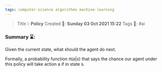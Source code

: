 ```yaml
---
tags: computer-science algorithms machine-learning
---
```

> Title ❕: **Policy**
> Created 📅: **Sunday 03 Oct 2021 15:22**
  Tags 📎: #ai 

### Summary ⌛:
Given the current state, what should the agent do next.

Formally, a probability function $\pi(a|s)$ that says the chance our agent under this policy will take action a if in state s.